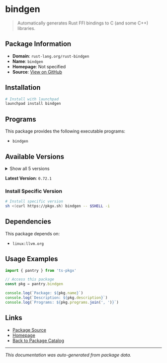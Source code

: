 # bindgen

> Automatically generates Rust FFI bindings to C (and some C++) libraries.

## Package Information

- **Domain**: `rust-lang.org/rust-bindgen`
- **Name**: `bindgen`
- **Homepage**: Not specified
- **Source**: [View on GitHub](https://github.com/pkgxdev/pantry/tree/main/projects/rust-lang.org/rust-bindgen/package.yml)

## Installation

```bash
# Install with launchpad
launchpad install bindgen
```

## Programs

This package provides the following executable programs:

- `bindgen`

## Available Versions

<details>
<summary>Show all 5 versions</summary>

- `0.72.1`, `0.72.0`, `0.71.1`, `0.71.0`, `0.70.1`

</details>

**Latest Version**: `0.72.1`

### Install Specific Version

```bash
# Install specific version
sh <(curl https://pkgx.sh) bindgen -- $SHELL -i
```

## Dependencies

This package depends on:

- `linux:llvm.org`

## Usage Examples

```typescript
import { pantry } from 'ts-pkgx'

// Access this package
const pkg = pantry.bindgen

console.log(`Package: ${pkg.name}`)
console.log(`Description: ${pkg.description}`)
console.log(`Programs: ${pkg.programs.join(', ')}`)
```

## Links

- [Package Source](https://github.com/pkgxdev/pantry/tree/main/projects/rust-lang.org/rust-bindgen/package.yml)
- [Homepage](#)
- [Back to Package Catalog](../../../package-catalog.md)

---

*This documentation was auto-generated from package data.*
